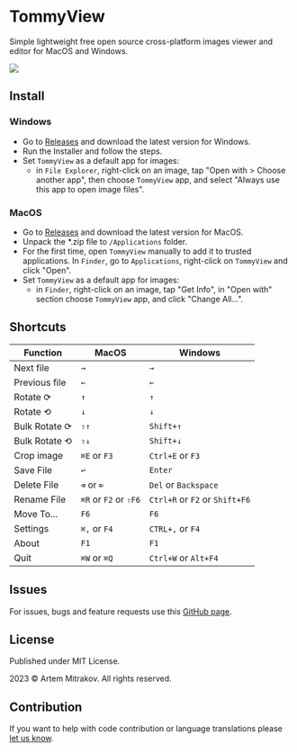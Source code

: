 # TommyView

Simple lightweight free open source cross-platform images viewer and editor for MacOS and Windows.

![](tommyview.gif)

## Install
### Windows
- Go to [Releases](https://github.com/mitrakov/tommyview/releases) and download the latest version for Windows.
- Run the Installer and follow the steps.
- Set `TommyView` as a default app for images:
  - in `File Explorer`, right-click on an image, tap "Open with > Choose another app", then choose `TommyView` app, and select "Always use this app to open image files". 

### MacOS
- Go to [Releases](https://github.com/mitrakov/tommyview/releases) and download the latest version for MacOS.
- Unpack the *.zip file to `/Applications` folder.
- For the first time, open `TommyView` manually to add it to trusted applications. In `Finder`, go to `Applications`, right-click on `TommyView` and click "Open". 
- Set `TommyView` as a default app for images:
  - in `Finder`, right-click on an image, tap "Get Info", in "Open with" section choose `TommyView` app, and click "Change All...".

## Shortcuts
| Function      | MacOS                 | Windows                        |
|---------------|-----------------------|--------------------------------|
| Next file     | `→`                   | `→`                            |
| Previous file | `←`                   | `←`                            |
| Rotate ⟳      | `↑`                   | `↑`                            |
| Rotate ⟲      | `↓`                   | `↓`                            |
| Bulk Rotate ⟳ | `⇧↑`                  | `Shift+↑`                      |
| Bulk Rotate ⟲ | `⇧↓`                  | `Shift+↓`                      |
| Crop image    | `⌘E` or `F3`          | `Ctrl+E` or `F3`               |
| Save File     | `↩`                   | `Enter`                        |
| Delete File   | `⌫` or `⌦`            | `Del` or `Backspace`           |
| Rename File   | `⌘R` or `F2` or `⇧F6` | `Ctrl+R` or `F2` or `Shift+F6` |
| Move To...    | `F6`                  | `F6`                           |
| Settings      | `⌘,` or `F4`          | `CTRL+,` or `F4`               |
| About         | `F1`                  | `F1`                           |
| Quit          | `⌘W` or `⌘Q`          | `Ctrl+W` or `Alt+F4`           |

## Issues
For issues, bugs and feature requests use this [GitHub page](https://github.com/mitrakov/tommyview/issues).

## License
Published under MIT License.

2023 © Artem Mitrakov. All rights reserved.

## Contribution
If you want to help with code contribution or language translations please [let us know](mailto:mitrakov-artem@yandex.ru).
